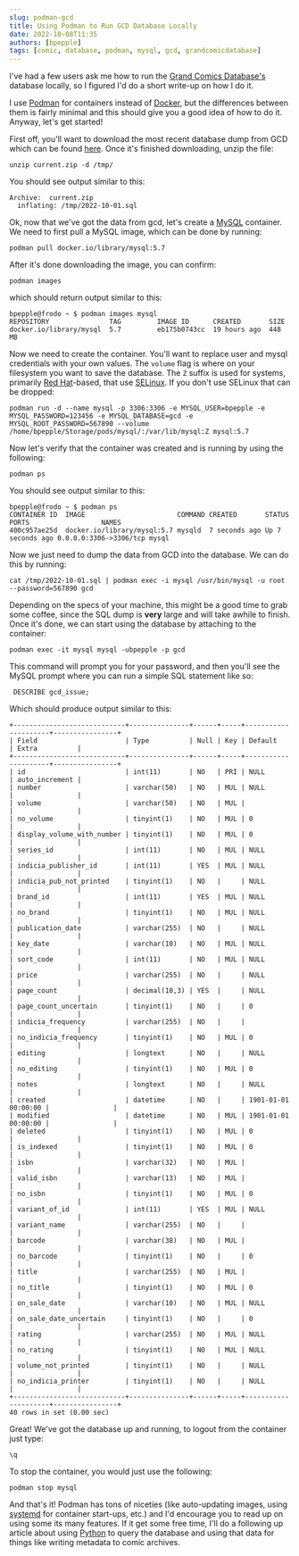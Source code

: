 ```yaml
---
slug: podman-gcd
title: Using Podman to Run GCD Database Locally
date: 2022-10-08T11:35
authors: [bpepple]
tags: [comic, database, podman, mysql, gcd, grandcomicdatabase]
---
```

I've had a few users ask me how to run the [Grand Comics Database's](https://www.comics.org/) database locally, so I figured I'd do a short write-up on how I do it.

I use [Podman](https://podman.io/) for containers instead of [Docker](https://www.docker.com/), but the differences between them is fairly minimal and this should give you a good idea of how to do it. Anyway, let's get started!

First off, you'll want to download the most recent database dump from GCD which can be found [here](https://www.comics.org/download/). Once it's finished downloading, unzip the file:

```
unzip current.zip -d /tmp/
```
You should see output similar to this:

```
Archive:  current.zip
  inflating: /tmp/2022-10-01.sql   
```

Ok, now that we've got the data from gcd, let's create a [MySQL](https://www.mysql.com/) container. We need to first pull a MySQL image, which can be done by running:

```
podman pull docker.io/library/mysql:5.7
```

After it's done downloading the image, you can confirm:

```
podman images
```

which should return output similar to this:

```
bpepple@frodo ~ $ podman images mysql
REPOSITORY               TAG         IMAGE ID      CREATED       SIZE
docker.io/library/mysql  5.7         eb175b0743cc  19 hours ago  448 MB
```

Now we need to create the container. You'll want to replace user and mysql credentials with your own values. The `volume` flag is where on your filesystem you want to save the database. The `Z` suffix is used for systems, primarily [Red Hat](https://www.redhat.com/en/topics/linux/what-is-selinux)-based, that use [SELinux](https://www.redhat.com/en/topics/linux/what-is-selinux). If you don't use SELinux that can be dropped:

```
podman run -d --name mysql -p 3306:3306 -e MYSQL_USER=bpepple -e MYSQL_PASSWORD=123456 -e MYSQL_DATABASE=gcd -e MYSQL_ROOT_PASSWORD=567890 --volume /home/bpepple/Storage/pods/mysql/:/var/lib/mysql:Z mysql:5.7
```

Now let's verify that the container was created and is running by using the following:

```
podman ps
```

You should see output similar to this:

```
bpepple@frodo ~ $ podman ps
CONTAINER ID  IMAGE                       COMMAND CREATED       STATUS           PORTS                  NAMES
400c957ae25d  docker.io/library/mysql:5.7 mysqld  7 seconds ago Up 7 seconds ago 0.0.0.0:3306->3306/tcp mysql
```
Now we just need to dump the data from GCD into the database. We can do this by running:

```
cat /tmp/2022-10-01.sql | podman exec -i mysql /usr/bin/mysql -u root --password=567890 gcd
```
Depending on the specs of your machine, this might be a good time to grab some coffee, since the SQL dump is **very** large and will take awhile to finish. Once it's done, we can start using the database by attaching to the container:

```
podman exec -it mysql mysql -ubpepple -p gcd
```

This command will prompt you for your password, and then you'll see the MySQL prompt where you can run a simple SQL statement like so:
```
 DESCRIBE gcd_issue;
```
Which should produce output similar to this:
```
+----------------------------+---------------+------+-----+---------------------+----------------+
| Field                      | Type          | Null | Key | Default             | Extra          |
+----------------------------+---------------+------+-----+---------------------+----------------+
| id                         | int(11)       | NO   | PRI | NULL                | auto_increment |
| number                     | varchar(50)   | NO   | MUL | NULL                |                |
| volume                     | varchar(50)   | NO   | MUL |                     |                |
| no_volume                  | tinyint(1)    | NO   | MUL | 0                   |                |
| display_volume_with_number | tinyint(1)    | NO   | MUL | 0                   |                |
| series_id                  | int(11)       | NO   | MUL | NULL                |                |
| indicia_publisher_id       | int(11)       | YES  | MUL | NULL                |                |
| indicia_pub_not_printed    | tinyint(1)    | NO   |     | NULL                |                |
| brand_id                   | int(11)       | YES  | MUL | NULL                |                |
| no_brand                   | tinyint(1)    | NO   | MUL | NULL                |                |
| publication_date           | varchar(255)  | NO   |     | NULL                |                |
| key_date                   | varchar(10)   | NO   | MUL | NULL                |                |
| sort_code                  | int(11)       | NO   | MUL | NULL                |                |
| price                      | varchar(255)  | NO   |     | NULL                |                |
| page_count                 | decimal(10,3) | YES  |     | NULL                |                |
| page_count_uncertain       | tinyint(1)    | NO   |     | 0                   |                |
| indicia_frequency          | varchar(255)  | NO   |     |                     |                |
| no_indicia_frequency       | tinyint(1)    | NO   | MUL | 0                   |                |
| editing                    | longtext      | NO   |     | NULL                |                |
| no_editing                 | tinyint(1)    | NO   | MUL | 0                   |                |
| notes                      | longtext      | NO   |     | NULL                |                |
| created                    | datetime      | NO   |     | 1901-01-01 00:00:00 |                |
| modified                   | datetime      | NO   | MUL | 1901-01-01 00:00:00 |                |
| deleted                    | tinyint(1)    | NO   | MUL | 0                   |                |
| is_indexed                 | tinyint(1)    | NO   | MUL | 0                   |                |
| isbn                       | varchar(32)   | NO   | MUL |                     |                |
| valid_isbn                 | varchar(13)   | NO   | MUL |                     |                |
| no_isbn                    | tinyint(1)    | NO   | MUL | 0                   |                |
| variant_of_id              | int(11)       | YES  | MUL | NULL                |                |
| variant_name               | varchar(255)  | NO   |     |                     |                |
| barcode                    | varchar(38)   | NO   | MUL |                     |                |
| no_barcode                 | tinyint(1)    | NO   |     | 0                   |                |
| title                      | varchar(255)  | NO   | MUL |                     |                |
| no_title                   | tinyint(1)    | NO   | MUL | 0                   |                |
| on_sale_date               | varchar(10)   | NO   | MUL | NULL                |                |
| on_sale_date_uncertain     | tinyint(1)    | NO   |     | 0                   |                |
| rating                     | varchar(255)  | NO   | MUL | NULL                |                |
| no_rating                  | tinyint(1)    | NO   | MUL | NULL                |                |
| volume_not_printed         | tinyint(1)    | NO   |     | NULL                |                |
| no_indicia_printer         | tinyint(1)    | NO   |     | NULL                |                |
+----------------------------+---------------+------+-----+---------------------+----------------+
40 rows in set (0.00 sec)

```
Great! We've got the database up and running, to logout from the container just type:
```
\q
```
To stop the container, you would just use the following:

```
podman stop mysql
```

And that's it! Podman has tons of niceties (like auto-updating images, using [systemd](https://systemd.io/) for container start-ups, etc.) and I'd encourage you to read up on using some its many features. If it get some free time, I'll do a following up article about using [Python](https://www.python.org/) to query the database and using that data for things like writing metadata to comic archives.